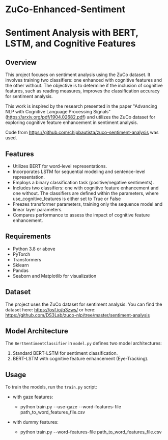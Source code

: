 # ZuCo-Enhanced-Sentiment

# Sentiment Analysis with BERT, LSTM, and Cognitive Features

## Overview
This project focuses on sentiment analysis using the ZuCo dataset. It involves training two classifiers: one enhanced with cognitive features and the other without. The objective is to determine if the inclusion of cognitive features, such as reading measures, improves the classification accuracy for sentiment analysis.

This work is inspired by the research presented in the paper "Advancing NLP with Cognitive Language Processing Signals" (https://arxiv.org/pdf/1904.02682.pdf) and utilizes the ZuCo dataset for exploring cognitive feature enhancement in sentiment analysis.

Code from https://github.com/chipbautista/zuco-sentiment-analysis was used.

## Features
- Utilizes BERT for word-level representations.
- Incorporates LSTM for sequential modeling and sentence-level representation.
- Employs a binary classification task (positive/negative sentiments).
- Includes two classifiers: one with cognitive feature enhancement and one without. The classifiers are defined within the parameters, where use_cognitive_features is either set to True or False
- Freezes transformer parameters, training only the sequence model and linear layer parameters.
- Compares performance to assess the impact of cognitive feature enhancement.

## Requirements
- Python 3.8 or above
- PyTorch
- Transformers
- Sklearn
- Pandas
- Seaborn and Matplotlib for visualization

## Dataset
The project uses the ZuCo dataset for sentiment analysis. You can find the dataset here: https://osf.io/q3zws/
or here: https://github.com/DS3Lab/zuco-nlp/tree/master/sentiment-analysis

## Model Architecture
The `BertSentimentClassifier` in `model.py` defines two model architectures:
1. Standard BERT-LSTM for sentiment classification.
2. BERT-LSTM with cognitive feature enhancement (Eye-Tracking).

## Usage
To train the models, run the `train.py` script:

- with gaze features:
  - python train.py  --use-gaze --word-features-file path_to_word_features_file.csv
  
- with dummy features:
  - python train.py --word-features-file path_to_word_features_file.csv




